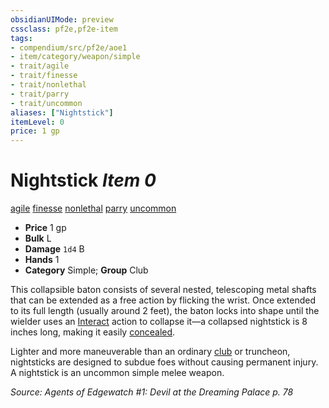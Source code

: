 ```yaml
---
obsidianUIMode: preview
cssclass: pf2e,pf2e-item
tags:
- compendium/src/pf2e/aoe1
- item/category/weapon/simple
- trait/agile
- trait/finesse
- trait/nonlethal
- trait/parry
- trait/uncommon
aliases: ["Nightstick"]
itemLevel: 0
price: 1 gp
---
```

# Nightstick *Item 0*  
[agile](../../../rules/traits/agile.md)  [finesse](../../../rules/traits/finesse.md)  [nonlethal](../../../rules/traits/nonlethal.md)  [parry](../../../rules/traits/parry.md)  [uncommon](../../../rules/traits/uncommon.md)  

- **Price** 1 gp
- **Bulk** L
- **Damage** `1d4` B
- **Hands** 1
- **Category** Simple; **Group** Club 

This collapsible baton consists of several nested, telescoping metal shafts that can be extended as a free action by flicking the wrist. Once extended to its full length (usually around 2 feet), the baton locks into shape until the wielder uses an [Interact](../../../rules/actions/interact.md) action to collapse it—a collapsed nightstick is 8 inches long, making it easily [concealed](../../../rules/actions/conceal-an-object.md).

Lighter and more maneuverable than an ordinary [club](club.md) or truncheon, nightsticks are designed to subdue foes without causing permanent injury. A nightstick is an uncommon simple melee weapon.

*Source: Agents of Edgewatch #1: Devil at the Dreaming Palace p. 78*